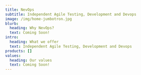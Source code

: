 ```yaml
---
title: NevOps
subtitle: Independent Agile Testing, Development and Devops
image: /img/home-jumbotron.jpg
blurb:
  heading: Why NevOps?
  text: Coming Soon!
intro:
  heading: What we offer
  text: Independent Agile Testing, Development and Devops
products: []
values:
  heading: Our values
  text: Coming Soon!
---
```

